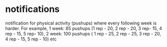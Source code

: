 # notifications
notification for physical activity (pushups) where every following week is harder. For example, 1 week: 85 pushups (1 rep - 20, 2 rep - 20, 3 rep- 15, 4 rep - 15, 5 rep- 10), 2 week:  100 pushups ( 1 rep - 25, 2 rep - 25, 3 rep - 20, 4 rep - 15, 5 rep - 10) etc
